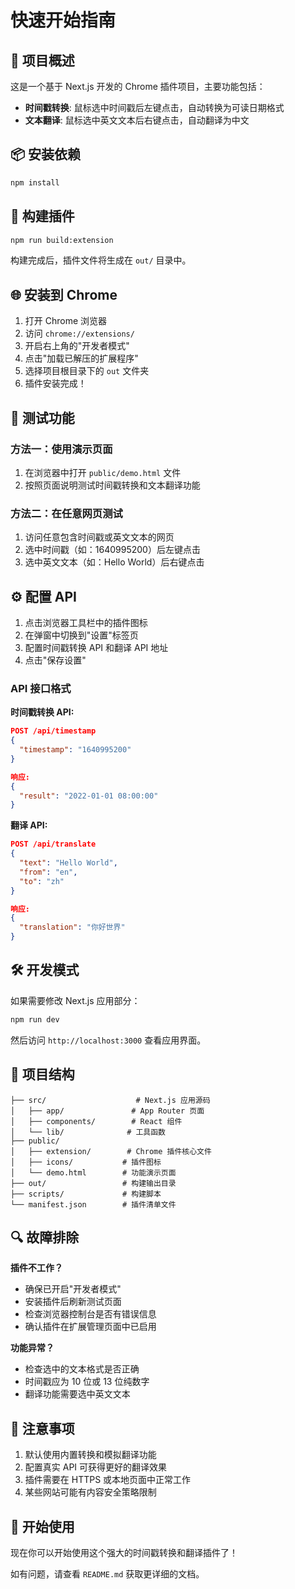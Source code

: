 # 快速开始指南

## 🚀 项目概述

这是一个基于 Next.js 开发的 Chrome 插件项目，主要功能包括：

- **时间戳转换**: 鼠标选中时间戳后左键点击，自动转换为可读日期格式
- **文本翻译**: 鼠标选中英文文本后右键点击，自动翻译为中文

## 📦 安装依赖

```bash
npm install
```

## 🔧 构建插件

```bash
npm run build:extension
```

构建完成后，插件文件将生成在 `out/` 目录中。

## 🌐 安装到 Chrome

1. 打开 Chrome 浏览器
2. 访问 `chrome://extensions/`
3. 开启右上角的"开发者模式"
4. 点击"加载已解压的扩展程序"
5. 选择项目根目录下的 `out` 文件夹
6. 插件安装完成！

## 🎯 测试功能

### 方法一：使用演示页面
1. 在浏览器中打开 `public/demo.html` 文件
2. 按照页面说明测试时间戳转换和文本翻译功能

### 方法二：在任意网页测试
1. 访问任意包含时间戳或英文文本的网页
2. 选中时间戳（如：1640995200）后左键点击
3. 选中英文文本（如：Hello World）后右键点击

## ⚙️ 配置 API

1. 点击浏览器工具栏中的插件图标
2. 在弹窗中切换到"设置"标签页
3. 配置时间戳转换 API 和翻译 API 地址
4. 点击"保存设置"

### API 接口格式

**时间戳转换 API:**
```json
POST /api/timestamp
{
  "timestamp": "1640995200"
}

响应:
{
  "result": "2022-01-01 08:00:00"
}
```

**翻译 API:**
```json
POST /api/translate
{
  "text": "Hello World",
  "from": "en",
  "to": "zh"
}

响应:
{
  "translation": "你好世界"
}
```

## 🛠️ 开发模式

如果需要修改 Next.js 应用部分：

```bash
npm run dev
```

然后访问 `http://localhost:3000` 查看应用界面。

## 📁 项目结构

```
├── src/                    # Next.js 应用源码
│   ├── app/               # App Router 页面
│   ├── components/        # React 组件
│   └── lib/              # 工具函数
├── public/
│   ├── extension/        # Chrome 插件核心文件
│   ├── icons/           # 插件图标
│   └── demo.html        # 功能演示页面
├── out/                 # 构建输出目录
├── scripts/             # 构建脚本
└── manifest.json        # 插件清单文件
```

## 🔍 故障排除

**插件不工作？**
- 确保已开启"开发者模式"
- 安装插件后刷新测试页面
- 检查浏览器控制台是否有错误信息
- 确认插件在扩展管理页面中已启用

**功能异常？**
- 检查选中的文本格式是否正确
- 时间戳应为 10 位或 13 位纯数字
- 翻译功能需要选中英文文本

## 📝 注意事项

1. 默认使用内置转换和模拟翻译功能
2. 配置真实 API 可获得更好的翻译效果
3. 插件需要在 HTTPS 或本地页面中正常工作
4. 某些网站可能有内容安全策略限制

## 🎉 开始使用

现在你可以开始使用这个强大的时间戳转换和翻译插件了！

如有问题，请查看 `README.md` 获取更详细的文档。
